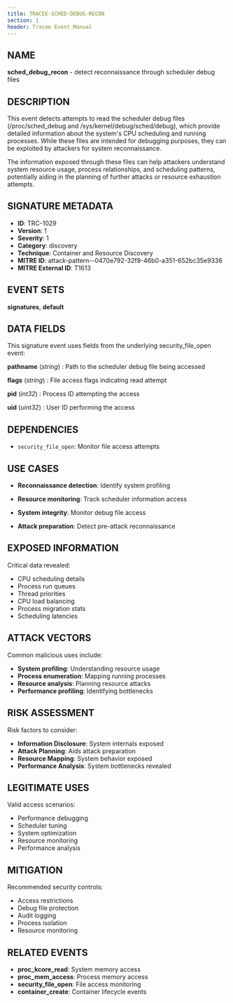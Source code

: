 ```yaml
---
title: TRACEE-SCHED-DEBUG-RECON
section: 1
header: Tracee Event Manual
---
```


## NAME

**sched_debug_recon** - detect reconnaissance through scheduler debug files

## DESCRIPTION

This event detects attempts to read the scheduler debug files (/proc/sched_debug and /sys/kernel/debug/sched/debug), which provide detailed information about the system's CPU scheduling and running processes. While these files are intended for debugging purposes, they can be exploited by attackers for system reconnaissance.

The information exposed through these files can help attackers understand system resource usage, process relationships, and scheduling patterns, potentially aiding in the planning of further attacks or resource exhaustion attempts.

## SIGNATURE METADATA

- **ID**: TRC-1029
- **Version**: 1
- **Severity**: 1
- **Category**: discovery
- **Technique**: Container and Resource Discovery
- **MITRE ID**: attack-pattern--0470e792-32f8-46b0-a351-652bc35e9336
- **MITRE External ID**: T1613

## EVENT SETS

**signatures**, **default**

## DATA FIELDS

This signature event uses fields from the underlying security_file_open event:

**pathname** (*string*)
: Path to the scheduler debug file being accessed

**flags** (*string*)
: File access flags indicating read attempt

**pid** (*int32*)
: Process ID attempting the access

**uid** (*uint32*)
: User ID performing the access

## DEPENDENCIES

- `security_file_open`: Monitor file access attempts

## USE CASES

- **Reconnaissance detection**: Identify system profiling

- **Resource monitoring**: Track scheduler information access

- **System integrity**: Monitor debug file access

- **Attack preparation**: Detect pre-attack reconnaissance

## EXPOSED INFORMATION

Critical data revealed:

- CPU scheduling details
- Process run queues
- Thread priorities
- CPU load balancing
- Process migration stats
- Scheduling latencies

## ATTACK VECTORS

Common malicious uses include:

- **System profiling**: Understanding resource usage
- **Process enumeration**: Mapping running processes
- **Resource analysis**: Planning resource attacks
- **Performance profiling**: Identifying bottlenecks

## RISK ASSESSMENT

Risk factors to consider:

- **Information Disclosure**: System internals exposed
- **Attack Planning**: Aids attack preparation
- **Resource Mapping**: System behavior exposed
- **Performance Analysis**: System bottlenecks revealed

## LEGITIMATE USES

Valid access scenarios:

- Performance debugging
- Scheduler tuning
- System optimization
- Resource monitoring
- Performance analysis

## MITIGATION

Recommended security controls:

- Access restrictions
- Debug file protection
- Audit logging
- Process isolation
- Resource monitoring

## RELATED EVENTS

- **proc_kcore_read**: System memory access
- **proc_mem_access**: Process memory access
- **security_file_open**: File access monitoring
- **container_create**: Container lifecycle events

